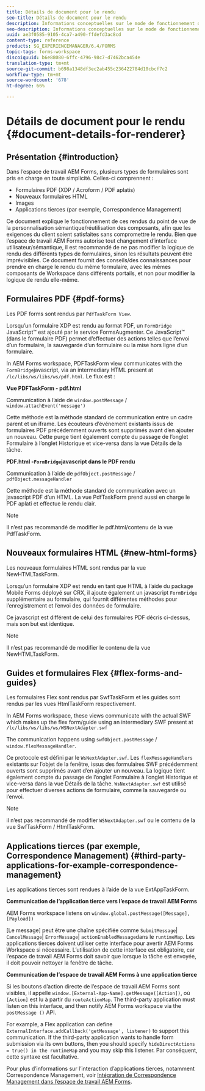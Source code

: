 ```yaml
---
title: Détails de document pour le rendu
seo-title: Détails de document pour le rendu
description: Informations conceptuelles sur le mode de fonctionnement du rendu de différents types de formulaires et de fichiers dans AEM Forms.
seo-description: Informations conceptuelles sur le mode de fonctionnement du rendu de différents types de formulaires et de fichiers dans AEM Forms.
uuid: ae3f0585-9105-4ca7-a490-ffdefd3ac8cd
content-type: reference
products: SG_EXPERIENCEMANAGER/6.4/FORMS
topic-tags: forms-workspace
discoiquuid: b6e88080-6ffc-4796-98c7-d7462bca454e
translation-type: tm+mt
source-git-commit: b698a1348df3ec2ab455c236422784d10cbcf7c2
workflow-type: tm+mt
source-wordcount: '678'
ht-degree: 66%

---
```



# Détails de document pour le rendu {#document-details-for-renderer}

## Présentation {#introduction}

Dans l’espace de travail AEM Forms, plusieurs types de formulaires sont pris en charge en toute simplicité. Celles-ci comprennent :

* Formulaires PDF (XDP / Acroform / PDF aplatis)
* Nouveaux formulaires HTML
* Images
* Applications tierces (par exemple, Correspondence Management)

Ce document explique le fonctionnement de ces rendus du point de vue de la personnalisation sémantique/réutilisation des composants, afin que les exigences du client soient satisfaites sans compromettre le rendu. Bien que l’espace de travail AEM Forms autorise tout changement d’interface utilisateur/sémantique, il est recommandé de ne pas modifier la logique de rendu des différents types de formulaires, sinon les résultats peuvent être imprévisibles. Ce document fournit des conseils/des connaissances pour prendre en charge le rendu du même formulaire, avec les mêmes composants de Workspace dans différents portails, et non pour modifier la logique de rendu elle-même.

## Formulaires PDF {#pdf-forms}

Les PDF forms sont rendus par `PdfTaskForm View`.

Lorsqu’un formulaire XDP est rendu au format PDF, un `FormBridge` JavaScript™ est ajouté par le service FormsAugmenter. Ce JavaScript™ (dans le formulaire PDF) permet d’effectuer des actions telles que l’envoi d’un formulaire, la sauvegarde d’un formulaire ou la mise hors ligne d’un formulaire.

In AEM Forms workspace, PDFTaskForm view communicates with the `FormBridge`javascript, via an intermediary HTML present at `/lc/libs/ws/libs/ws/pdf.html`. Le flux est :

**Vue PDFTaskForm - pdf.html**

Communication à l’aide de `window.postMessage` / `window.attachEvent('message')`

Cette méthode est la méthode standard de communication entre un cadre parent et un iframe. Les écouteurs d’événement existants issus de formulaires PDF précédemment ouverts sont supprimés avant d’en ajouter un nouveau. Cette purge tient également compte du passage de l’onglet Formulaire à l’onglet Historique et vice-versa dans la vue Détails de la tâche.

**PDF.html -`FormBridge`javascript dans le PDF rendu**

Communication à l’aide de `pdfObject.postMessage` / `pdfObject.messageHandler`

Cette méthode est la méthode standard de communication avec un javascript PDF d’un HTML. La vue PdfTaskForm prend aussi en charge le PDF aplati et effectue le rendu clair.

>[!NOTE]
>
>Il n’est pas recommandé de modifier le pdf.html/contenu de la vue PdfTaskForm.

## Nouveaux formulaires HTML {#new-html-forms}

Les nouveaux formulaires HTML sont rendus par la vue NewHTMLTaskForm.

Lorsqu’un formulaire XDP est rendu en tant que HTML à l’aide du package Mobile Forms déployé sur CRX, il ajoute également un javascript `FormBridge` supplémentaire au formulaire, qui fournit différentes méthodes pour l’enregistrement et l’envoi des données de formulaire.

Ce javascript est différent de celui des formulaires PDF décris ci-dessus, mais son but est identique.

>[!NOTE]
>
>Il n’est pas recommandé de modifier le contenu de la vue NewHTMLTaskForm.

## Guides et formulaires Flex {#flex-forms-and-guides}

Les formulaires Flex sont rendus par SwfTaskForm et les guides sont rendus par les vues HtmlTaskForm respectivement.

In AEM Forms workspace, these views communicate with the actual SWF which makes up the flex form/guide using an intermediary SWF present at `/lc/libs/ws/libs/ws/WSNextAdapter.swf`

The communication happens using `swfObject.postMessage` / `window.flexMessageHandler`.

Ce protocole est défini par le `WsNextAdapter.swf`. Les `flexMessageHandlers` existants sur l’objet de la fenêtre, issus des formulaires SWF précédemment ouverts sont supprimés avant d’en ajouter un nouveau. La logique tient également compte du passage de l’onglet Formulaire à l’onglet Historique et vice-versa dans la vue Détails de la tâche. `WsNextAdapter.swf` est utilisé pour effectuer diverses actions de formulaire, comme la sauvegarde ou l’envoi.

>[!NOTE]
>
>il n’est pas recommandé de modifier `WSNextAdapter.swf` ou le contenu de la vue SwfTaskForm / HtmlTaskForm.

## Applications tierces (par exemple, Correspondence Management) {#third-party-applications-for-example-correspondence-management}

Les applications tierces sont rendues à l’aide de la vue ExtAppTaskForm.

**Communication de l’application tierce vers l’espace de travail AEM Forms**

AEM Forms workspace listens on `window.global.postMessage([Message],[Payload])`

[Le message] peut être une chaîne spécifiée comme `SubmitMessage`| `CancelMessage`| `ErrorMessage`| `actionEnabledMessage`dans le `runtimeMap`. Les applications tierces doivent utiliser cette interface pour avertir AEM Forms Workspace si nécessaire. L’utilisation de cette interface est obligatoire, car l’espace de travail AEM Forms doit savoir que lorsque la tâche est envoyée, il doit pouvoir nettoyer la fenêtre de tâche.

**Communication de l’espace de travail AEM Forms à une application tierce**

Si les boutons d’action directe de l’espace de travail AEM Forms sont visibles, il appelle `window.[External-App-Name].getMessage([Action])`, où `[Action]` est lu à partir du `routeActionMap`. The third-party application must listen on this interface, and then notify AEM Forms workspace via the `postMessage ()` API.

For example, a Flex application can define `ExternalInterface.addCallback('getMessage', listener)` to support this communication. If the third-party application wants to handle form submission via its own buttons, then you should specify `hideDirectActions = true() in the runtimeMap` and you may skip this listener. Par conséquent, cette syntaxe est facultative.

Pour plus d’informations sur l’interaction d’applications tierces, notamment Correspondence Management, voir [Intégration de Correspondence Management dans l’espace de travail AEM Forms](/help/forms/using/integrating-correspondence-management-html-workspace.md).

